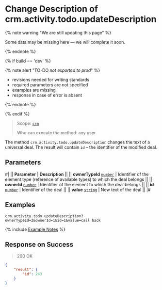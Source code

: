 # Change Description of crm.activity.todo.updateDescription

{% note warning "We are still updating this page" %}

Some data may be missing here — we will complete it soon.

{% endnote %}

{% if build == 'dev' %}

{% note alert "TO-DO _not exported to prod_" %}

- revisions needed for writing standards
- required parameters are not specified
- examples are missing
- response in case of error is absent

{% endnote %}

{% endif %}

> Scope: [`crm`](../../../../scopes/permissions.md)
>
> Who can execute the method: any user

The method `crm.activity.todo.updateDescription` changes the text of a universal deal. The result will contain `id` – the identifier of the modified deal.

## Parameters

#|
|| **Parameter** | **Description** ||
|| **ownerTypeId**
[`number`](../../../../data-types.md) | Identifier of the element type (reference of available types) to which the deal belongs ||
|| **ownerId**
[`number`](../../../../data-types.md) | Identifier of the element to which the deal belongs ||
|| **id**
[`number`](../../../../data-types.md) | Identifier of the deal ||
|| **value**
[`string`](../../../../data-types.md) | New text of the deal ||
|#

## Examples

```http
crm.activity.todo.updateDescription?ownerTypeId=2&ownerId=1&id=1&value=call back
```

{% include [Example Notes](../../../../../_includes/examples.md) %}

## Response on Success

> 200 OK
```json
{
    "result": {
        "id": 243
    }
}
```